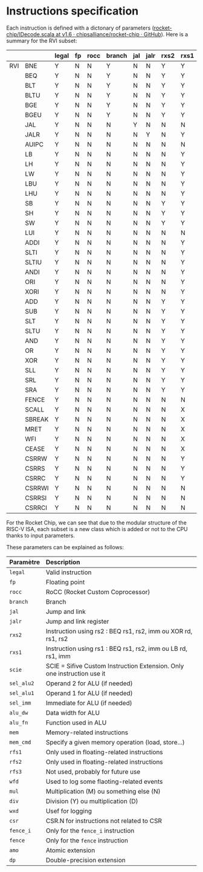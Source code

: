 # Instructions specification

Each instruction is defined with a dictonary of parameters ([rocket-chip/IDecode.scala at v1.6 · chipsalliance/rocket-chip · GitHub](https://github.com/chipsalliance/rocket-chip/blob/v1.6/src/main/scala/rocket/IDecode.scala#L50)). Here is a summary for the RVI subset:

|     |        | legal | fp  | rocc | branch | jal | jalr | rxs2 | rxs1 | scie | sel_alu2 | sel_alu1 | sel_imm | alu_dw | alu_fn  | mem | mem_cmd | rfs1 | rfs2 | rfs3 | wfd | mul | div | wxd | csr   | fence_i | fence | amo | dp  |
|:--- |:------ |:----- |:--- |:---- |:------ |:--- |:---- |:---- |:---- |:---- |:-------- |:-------- |:------- |:------ |:------- |:--- |:------- |:---- |:---- |:---- |:--- |:--- |:--- |:--- |:----- |:------- |:----- |:--- |:--- |
| RVI | BNE    | Y     | N   | N    | Y      | N   | N    | Y    | Y    | N    | A2_RS2   | A1_RS1   | IMM_SB  | DW_X   | FN_SNE  | N   | M_X     | N    | N    | N    | N   | N   | N   | N   | CSR.N | N       | N     | N   | N   |
|     | BEQ    | Y     | N   | N    | Y      | N   | N    | Y    | Y    | N    | A2_RS2   | A1_RS1   | IMM_SB  | DW_X   | FN_SEQ  | N   | M_X     | N    | N    | N    | N   | N   | N   | N   | CSR.N | N       | N     | N   | N   |
|     | BLT    | Y     | N   | N    | Y      | N   | N    | Y    | Y    | N    | A2_RS2   | A1_RS1   | IMM_SB  | DW_X   | FN_SLT  | N   | M_X     | N    | N    | N    | N   | N   | N   | N   | CSR.N | N       | N     | N   | N   |
|     | BLTU   | Y     | N   | N    | Y      | N   | N    | Y    | Y    | N    | A2_RS2   | A1_RS1   | IMM_SB  | DW_X   | FN_SLTU | N   | M_X     | N    | N    | N    | N   | N   | N   | N   | CSR.N | N       | N     | N   | N   |
|     | BGE    | Y     | N   | N    | Y      | N   | N    | Y    | Y    | N    | A2_RS2   | A1_RS1   | IMM_SB  | DW_X   | FN_SGE  | N   | M_X     | N    | N    | N    | N   | N   | N   | N   | CSR.N | N       | N     | N   | N   |
|     | BGEU   | Y     | N   | N    | Y      | N   | N    | Y    | Y    | N    | A2_RS2   | A1_RS1   | IMM_SB  | DW_X   | FN_SGEU | N   | M_X     | N    | N    | N    | N   | N   | N   | N   | CSR.N | N       | N     | N   | N   |
|     | JAL    | Y     | N   | N    | N      | Y   | N    | N    | N    | N    | A2_SIZE  | A1_PC    | IMM_UJ  | DW_XPR | FN_ADD  | N   | M_X     | N    | N    | N    | N   | N   | N   | Y   | CSR.N | N       | N     | N   | N   |
|     | JALR   | Y     | N   | N    | N      | N   | Y    | N    | Y    | N    | A2_IMM   | A1_RS1   | IMM_I   | DW_XPR | FN_ADD  | N   | M_X     | N    | N    | N    | N   | N   | N   | Y   | CSR.N | N       | N     | N   | N   |
|     | AUIPC  | Y     | N   | N    | N      | N   | N    | N    | N    | N    | A2_IMM   | A1_PC    | IMM_U   | DW_XPR | FN_ADD  | N   | M_X     | N    | N    | N    | N   | N   | N   | Y   | CSR.N | N       | N     | N   | N   |
|     | LB     | Y     | N   | N    | N      | N   | N    | N    | Y    | N    | A2_IMM   | A1_RS1   | IMM_I   | DW_XPR | FN_ADD  | Y   | M_XRD   | N    | N    | N    | N   | N   | N   | Y   | CSR.N | N       | N     | N   | N   |
|     | LH     | Y     | N   | N    | N      | N   | N    | N    | Y    | N    | A2_IMM   | A1_RS1   | IMM_I   | DW_XPR | FN_ADD  | Y   | M_XRD   | N    | N    | N    | N   | N   | N   | Y   | CSR.N | N       | N     | N   | N   |
|     | LW     | Y     | N   | N    | N      | N   | N    | N    | Y    | N    | A2_IMM   | A1_RS1   | IMM_I   | DW_XPR | FN_ADD  | Y   | M_XRD   | N    | N    | N    | N   | N   | N   | Y   | CSR.N | N       | N     | N   | N   |
|     | LBU    | Y     | N   | N    | N      | N   | N    | N    | Y    | N    | A2_IMM   | A1_RS1   | IMM_I   | DW_XPR | FN_ADD  | Y   | M_XRD   | N    | N    | N    | N   | N   | N   | Y   | CSR.N | N       | N     | N   | N   |
|     | LHU    | Y     | N   | N    | N      | N   | N    | N    | Y    | N    | A2_IMM   | A1_RS1   | IMM_I   | DW_XPR | FN_ADD  | Y   | M_XRD   | N    | N    | N    | N   | N   | N   | Y   | CSR.N | N       | N     | N   | N   |
|     | SB     | Y     | N   | N    | N      | N   | N    | Y    | Y    | N    | A2_IMM   | A1_RS1   | IMM_S   | DW_XPR | FN_ADD  | Y   | M_XWR   | N    | N    | N    | N   | N   | N   | N   | CSR.N | N       | N     | N   | N   |
|     | SH     | Y     | N   | N    | N      | N   | N    | Y    | Y    | N    | A2_IMM   | A1_RS1   | IMM_S   | DW_XPR | FN_ADD  | Y   | M_XWR   | N    | N    | N    | N   | N   | N   | N   | CSR.N | N       | N     | N   | N   |
|     | SW     | Y     | N   | N    | N      | N   | N    | Y    | Y    | N    | A2_IMM   | A1_RS1   | IMM_S   | DW_XPR | FN_ADD  | Y   | M_XWR   | N    | N    | N    | N   | N   | N   | N   | CSR.N | N       | N     | N   | N   |
|     | LUI    | Y     | N   | N    | N      | N   | N    | N    | N    | N    | A2_IMM   | A1_ZERO  | IMM_U   | DW_XPR | FN_ADD  | N   | M_X     | N    | N    | N    | N   | N   | N   | Y   | CSR.N | N       | N     | N   | N   |
|     | ADDI   | Y     | N   | N    | N      | N   | N    | N    | Y    | N    | A2_IMM   | A1_RS1   | IMM_I   | DW_XPR | FN_ADD  | N   | M_X     | N    | N    | N    | N   | N   | N   | Y   | CSR.N | N       | N     | N   | N   |
|     | SLTI   | Y     | N   | N    | N      | N   | N    | N    | Y    | N    | A2_IMM   | A1_RS1   | IMM_I   | DW_XPR | FN_SLT  | N   | M_X     | N    | N    | N    | N   | N   | N   | Y   | CSR.N | N       | N     | N   | N   |
|     | SLTIU  | Y     | N   | N    | N      | N   | N    | N    | Y    | N    | A2_IMM   | A1_RS1   | IMM_I   | DW_XPR | FN_SLTU | N   | M_X     | N    | N    | N    | N   | N   | N   | Y   | CSR.N | N       | N     | N   | N   |
|     | ANDI   | Y     | N   | N    | N      | N   | N    | N    | Y    | N    | A2_IMM   | A1_RS1   | IMM_I   | DW_XPR | FN_AND  | N   | M_X     | N    | N    | N    | N   | N   | N   | Y   | CSR.N | N       | N     | N   | N   |
|     | ORI    | Y     | N   | N    | N      | N   | N    | N    | Y    | N    | A2_IMM   | A1_RS1   | IMM_I   | DW_XPR | FN_OR   | N   | M_X     | N    | N    | N    | N   | N   | N   | Y   | CSR.N | N       | N     | N   | N   |
|     | XORI   | Y     | N   | N    | N      | N   | N    | N    | Y    | N    | A2_IMM   | A1_RS1   | IMM_I   | DW_XPR | FN_XOR  | N   | M_X     | N    | N    | N    | N   | N   | N   | Y   | CSR.N | N       | N     | N   | N   |
|     | ADD    | Y     | N   | N    | N      | N   | N    | Y    | Y    | N    | A2_RS2   | A1_RS1   | IMM_X   | DW_XPR | FN_ADD  | N   | M_X     | N    | N    | N    | N   | N   | N   | Y   | CSR.N | N       | N     | N   | N   |
|     | SUB    | Y     | N   | N    | N      | N   | N    | Y    | Y    | N    | A2_RS2   | A1_RS1   | IMM_X   | DW_XPR | FN_SUB  | N   | M_X     | N    | N    | N    | N   | N   | N   | Y   | CSR.N | N       | N     | N   | N   |
|     | SLT    | Y     | N   | N    | N      | N   | N    | Y    | Y    | N    | A2_RS2   | A1_RS1   | IMM_X   | DW_XPR | FN_SLT  | N   | M_X     | N    | N    | N    | N   | N   | N   | Y   | CSR.N | N       | N     | N   | N   |
|     | SLTU   | Y     | N   | N    | N      | N   | N    | Y    | Y    | N    | A2_RS2   | A1_RS1   | IMM_X   | DW_XPR | FN_SLTU | N   | M_X     | N    | N    | N    | N   | N   | N   | Y   | CSR.N | N       | N     | N   | N   |
|     | AND    | Y     | N   | N    | N      | N   | N    | Y    | Y    | N    | A2_RS2   | A1_RS1   | IMM_X   | DW_XPR | FN_AND  | N   | M_X     | N    | N    | N    | N   | N   | N   | Y   | CSR.N | N       | N     | N   | N   |
|     | OR     | Y     | N   | N    | N      | N   | N    | Y    | Y    | N    | A2_RS2   | A1_RS1   | IMM_X   | DW_XPR | FN_OR   | N   | M_X     | N    | N    | N    | N   | N   | N   | Y   | CSR.N | N       | N     | N   | N   |
|     | XOR    | Y     | N   | N    | N      | N   | N    | Y    | Y    | N    | A2_RS2   | A1_RS1   | IMM_X   | DW_XPR | FN_XOR  | N   | M_X     | N    | N    | N    | N   | N   | N   | Y   | CSR.N | N       | N     | N   | N   |
|     | SLL    | Y     | N   | N    | N      | N   | N    | Y    | Y    | N    | A2_RS2   | A1_RS1   | IMM_X   | DW_XPR | FN_SL   | N   | M_X     | N    | N    | N    | N   | N   | N   | Y   | CSR.N | N       | N     | N   | N   |
|     | SRL    | Y     | N   | N    | N      | N   | N    | Y    | Y    | N    | A2_RS2   | A1_RS1   | IMM_X   | DW_XPR | FN_SR   | N   | M_X     | N    | N    | N    | N   | N   | N   | Y   | CSR.N | N       | N     | N   | N   |
|     | SRA    | Y     | N   | N    | N      | N   | N    | Y    | Y    | N    | A2_RS2   | A1_RS1   | IMM_X   | DW_XPR | FN_SRA  | N   | M_X     | N    | N    | N    | N   | N   | N   | Y   | CSR.N | N       | N     | N   | N   |
|     | FENCE  | Y     | N   | N    | N      | N   | N    | N    | N    | N    | A2_X     | A1_X     | IMM_X   | DW_X   | FN_X    | N   | M_X     | N    | N    | N    | N   | N   | N   | N   | CSR.N | N       | Y     | N   | N   |
|     | SCALL  | Y     | N   | N    | N      | N   | N    | N    | X    | N    | A2_X     | A1_X     | IMM_X   | DW_X   | FN_X    | N   | M_X     | N    | N    | N    | N   | N   | N   | N   | CSR.I | N       | N     | N   | N   |
|     | SBREAK | Y     | N   | N    | N      | N   | N    | N    | X    | N    | A2_X     | A1_X     | IMM_X   | DW_X   | FN_X    | N   | M_X     | N    | N    | N    | N   | N   | N   | N   | CSR.I | N       | N     | N   | N   |
|     | MRET   | Y     | N   | N    | N      | N   | N    | N    | X    | N    | A2_X     | A1_X     | IMM_X   | DW_X   | FN_X    | N   | M_X     | N    | N    | N    | N   | N   | N   | N   | CSR.I | N       | N     | N   | N   |
|     | WFI    | Y     | N   | N    | N      | N   | N    | N    | X    | N    | A2_X     | A1_X     | IMM_X   | DW_X   | FN_X    | N   | M_X     | N    | N    | N    | N   | N   | N   | N   | CSR.I | N       | N     | N   | N   |
|     | CEASE  | Y     | N   | N    | N      | N   | N    | N    | X    | N    | A2_X     | A1_X     | IMM_X   | DW_X   | FN_X    | N   | M_X     | N    | N    | N    | N   | N   | N   | N   | CSR.I | N       | N     | N   | N   |
|     | CSRRW  | Y     | N   | N    | N      | N   | N    | N    | Y    | N    | A2_ZERO  | A1_RS1   | IMM_X   | DW_XPR | FN_ADD  | N   | M_X     | N    | N    | N    | N   | N   | N   | Y   | CSR.W | N       | N     | N   | N   |
|     | CSRRS  | Y     | N   | N    | N      | N   | N    | N    | Y    | N    | A2_ZERO  | A1_RS1   | IMM_X   | DW_XPR | FN_ADD  | N   | M_X     | N    | N    | N    | N   | N   | N   | Y   | CSR.S | N       | N     | N   | N   |
|     | CSRRC  | Y     | N   | N    | N      | N   | N    | N    | Y    | N    | A2_ZERO  | A1_RS1   | IMM_X   | DW_XPR | FN_ADD  | N   | M_X     | N    | N    | N    | N   | N   | N   | Y   | CSR.C | N       | N     | N   | N   |
|     | CSRRWI | Y     | N   | N    | N      | N   | N    | N    | N    | N    | A2_IMM   | A1_ZERO  | IMM_Z   | DW_XPR | FN_ADD  | N   | M_X     | N    | N    | N    | N   | N   | N   | Y   | CSR.W | N       | N     | N   | N   |
|     | CSRRSI | Y     | N   | N    | N      | N   | N    | N    | N    | N    | A2_IMM   | A1_ZERO  | IMM_Z   | DW_XPR | FN_ADD  | N   | M_X     | N    | N    | N    | N   | N   | N   | Y   | CSR.S | N       | N     | N   | N   |
|     | CSRRCI | Y     | N   | N    | N      | N   | N    | N    | N    | N    | A2_IMM   | A1_ZERO  | IMM_Z   | DW_XPR | FN_ADD  | N   | M_X     | N    | N    | N    | N   | N   | N   | Y   | CSR.C | N       | N     | N   | N   |

For the Rocket Chip, we can see that due to the modular structure of the RISC-V ISA, each subset is a new class which is added or not to the CPU thanks to input parameters.

These parameters can be explained as follows:

| Paramètre   | Description                                                             |
|:---------   |:----------------------------------------------------------------------- |
| `legal`     | Valid instruction                                                       |
| `fp`        | Floating point                                                          |
| `rocc`      | RoCC (Rocket Custom Coprocessor)                                        |
| `branch`    | Branch                                                                  |
| `jal`       | Jump and link                                                           |
| `jalr`      | Jump and link register                                                  |
| `rxs2`      | Instruction using rs2 : BEQ rs1, rs2, imm ou XOR rd, rs1, rs2           |
| `rxs1`      | Instruction using rs1 : BEQ rs1, rs2, imm ou LB rd, rs1, imm            |
| `scie`      | SCIE = Sifive Custom Instruction Extension. Only one instruction use it |
| `sel_alu2`  | Operand 2 for ALU (if needed)                                           |
| `sel_alu1`  | Operand 1 for ALU (if needed)                                           |
| `sel_imm`   | Immediate for ALU (if needed)                                           |
| `alu_dw`    | Data width for ALU                                                      |
| `alu_fn`    | Function used in ALU                                                    |
| `mem`       | Memory-related instructions                                             |
| `mem_cmd`   | Specify a given memory operation (load, store...)                       |
| `rfs1`      | Only used in floating-related instructions                              |
| `rfs2`      | Only used in floating-related instructions                              |
| `rfs3`      | Not used, probably for future use                                       |
| `wfd`       | Used to log some flaoting-related events                                |
| `mul`       | Multiplication (M) ou something else (N)                                |
| `div`       | Division (Y) ou multiplication (D)                                      |
| `wxd`       | Usef for logging                                                        |
| `csr`       | CSR.N for instructions not related to CSR                               |
| `fence_i`   | Only for the `fence_i` instruction                                      |
| `fence`     | Only for the `fence` instruction                                        |
| `amo`       | Atomic extension                                                        |
| `dp`        | Double-precision extension                                              |
